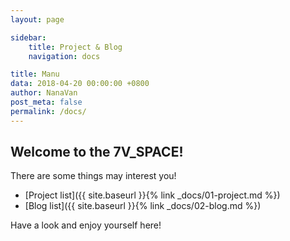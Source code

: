 ```yaml
---
layout: page

sidebar:
    title: Project & Blog
    navigation: docs

title: Manu
data: 2018-04-20 00:00:00 +0800
author: NanaVan
post_meta: false
permalink: /docs/
---
```

## Welcome to the 7V_SPACE! 

There are some things may interest you! 

- [Project list]({{ site.baseurl }}{% link _docs/01-project.md %})
- [Blog list]({{ site.baseurl }}{% link _docs/02-blog.md %})

Have a look and enjoy yourself here!
